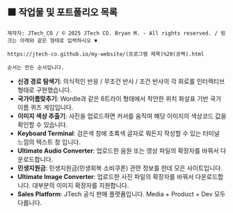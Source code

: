 ## 🟩 작업물 및 포트폴리오 목록
``
제작자: JTech_CO / © 2025 JTech CO. Bryan M. - All rights reserved. / 링크는 아래와 같은 형태로 입력하시오 ▼
``
```
https://jtech-co.github.io/my-website/(프로그램 제목)%20(공백).html
```
``
순서는 만든 순서입니다.
``
* **신경 경로 탐색기**: 의식적인 반응 / 무조건 반사 / 조건 반사의 각 회로를 인터렉티브 형태로 구현했습니다.
* **국가이름맞추기**: Wordle과 같은 6트라이 형태에서 착안한 위치 화살표 기반 국가 이름 퀴즈 게임입니다.
* **이미지 색상 추출기**: 사진을 업로드하면 커서를 움직여 해당 이미지의 색상코드 값을 확인할 수 있습니다.
* **Keyboard Terminal**: 검은색 창에 초록색 글자로 뭐든지 작성할 수 있는 터미널 느낌의 텍스트 창 입니다.
* **Ultimate Audio Converter**: 업로드한 음원 또는 영상 파일의 확장자를 바꿔서 다운로드합니다. 
* **민생지원금**: 민생지원금(민생회복 소비쿠폰) 관련 정보를 한데 모은 사이트입니다. 
* **Ultimate Image Converter**: 업로드한 사진 파일의 확장자를 바꿔서 다운로드합니다. 대부분의 이미지 확장자를 지원합니다.
* **Sales Platform**: JTech 공식 판매 플랫폼입니다. Media + Product + Dev 모두 다룹니다. 
